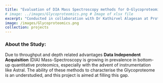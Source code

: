 ```yaml
---
title: "Evaluation of DIA Mass Spectroscopy methods for O-Glycoproteomics"
# image: ../images/Glycoproteomics.png # Image of xlsx file
excerpt: "Conducted in collaboration with Dr Kathirvel Alagesan at Proteomics Research Platform, Charpentier Lab (Nobel – 2020) at the Max Planck Unit for the Science of Pathogens" 
image: /images/Glycoproteomics.png
collection: projects
---
```


### About the Study:
Due to throughput and depth related advantages **Data Independent Acquisition** (DIA) Mass-Spectroscopy is growing in prevalence in bottom-up quantitative proteomics, especially with the advent of instrumentation like Astral. The ability of these methods to characterise the Glycoproteome is an understudied, and this project is aimed at filling this gap.